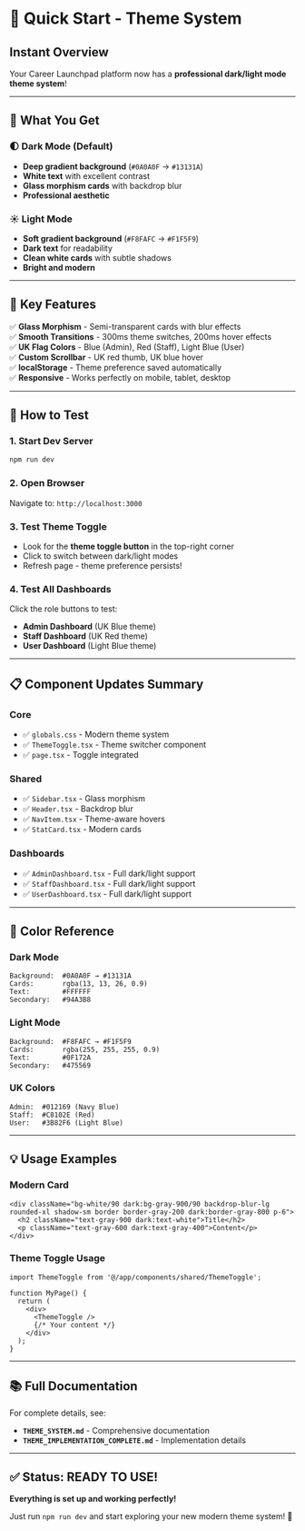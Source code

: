 # 🚀 Quick Start - Theme System

## Instant Overview

Your Career Launchpad platform now has a **professional dark/light mode theme system**!

---

## 🎯 What You Get

### 🌓 Dark Mode (Default)
- **Deep gradient background** (`#0A0A0F` → `#13131A`)
- **White text** with excellent contrast
- **Glass morphism cards** with backdrop blur
- **Professional aesthetic**

### ☀️ Light Mode
- **Soft gradient background** (`#F8FAFC` → `#F1F5F9`)
- **Dark text** for readability
- **Clean white cards** with subtle shadows
- **Bright and modern**

---

## 🎨 Key Features

✅ **Glass Morphism** - Semi-transparent cards with blur effects  
✅ **Smooth Transitions** - 300ms theme switches, 200ms hover effects  
✅ **UK Flag Colors** - Blue (Admin), Red (Staff), Light Blue (User)  
✅ **Custom Scrollbar** - UK red thumb, UK blue hover  
✅ **localStorage** - Theme preference saved automatically  
✅ **Responsive** - Works perfectly on mobile, tablet, desktop  

---

## 🔧 How to Test

### 1. Start Dev Server
```powershell
npm run dev
```

### 2. Open Browser
Navigate to: `http://localhost:3000`

### 3. Test Theme Toggle
- Look for the **theme toggle button** in the top-right corner
- Click to switch between dark/light modes
- Refresh page - theme preference persists!

### 4. Test All Dashboards
Click the role buttons to test:
- **Admin Dashboard** (UK Blue theme)
- **Staff Dashboard** (UK Red theme)
- **User Dashboard** (Light Blue theme)

---

## 📋 Component Updates Summary

### Core
- ✅ `globals.css` - Modern theme system
- ✅ `ThemeToggle.tsx` - Theme switcher component
- ✅ `page.tsx` - Toggle integrated

### Shared
- ✅ `Sidebar.tsx` - Glass morphism
- ✅ `Header.tsx` - Backdrop blur
- ✅ `NavItem.tsx` - Theme-aware hovers
- ✅ `StatCard.tsx` - Modern cards

### Dashboards
- ✅ `AdminDashboard.tsx` - Full dark/light support
- ✅ `StaffDashboard.tsx` - Full dark/light support
- ✅ `UserDashboard.tsx` - Full dark/light support

---

## 🎨 Color Reference

### Dark Mode
```
Background:  #0A0A0F → #13131A
Cards:       rgba(13, 13, 26, 0.9)
Text:        #FFFFFF
Secondary:   #94A3B8
```

### Light Mode
```
Background:  #F8FAFC → #F1F5F9
Cards:       rgba(255, 255, 255, 0.9)
Text:        #0F172A
Secondary:   #475569
```

### UK Colors
```
Admin:  #012169 (Navy Blue)
Staff:  #C8102E (Red)
User:   #3B82F6 (Light Blue)
```

---

## 💡 Usage Examples

### Modern Card
```tsx
<div className="bg-white/90 dark:bg-gray-900/90 backdrop-blur-lg rounded-xl shadow-sm border border-gray-200 dark:border-gray-800 p-6">
  <h2 className="text-gray-900 dark:text-white">Title</h2>
  <p className="text-gray-600 dark:text-gray-400">Content</p>
</div>
```

### Theme Toggle Usage
```tsx
import ThemeToggle from '@/app/components/shared/ThemeToggle';

function MyPage() {
  return (
    <div>
      <ThemeToggle />
      {/* Your content */}
    </div>
  );
}
```

---

## 📚 Full Documentation

For complete details, see:
- **`THEME_SYSTEM.md`** - Comprehensive documentation
- **`THEME_IMPLEMENTATION_COMPLETE.md`** - Implementation details

---

## ✅ Status: READY TO USE!

**Everything is set up and working perfectly!**

Just run `npm run dev` and start exploring your new modern theme system! 🎉
